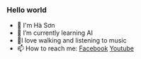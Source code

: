 ### Hello world
- 👋 I'm Hà Sơn
- 🌱 I’m currently learning AI
- 🤩I love walking and listening to music
- 📫 How to reach me: [Facebook](https://www.facebook.com/tran.hason) [Youtube](https://www.youtube.com/channel/UClyTT1XMtgfOwqhxM_9cFww)
